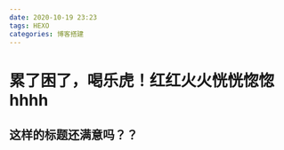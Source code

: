 ```yaml
---
date: 2020-10-19 23:23
tags: HEXO
categories: 博客搭建
---
```



# 累了困了，喝乐虎！红红火火恍恍惚惚hhhh

## 这样的标题还满意吗？？ 
